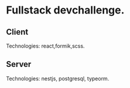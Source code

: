 # Fullstack devchallenge.

## Client
Technologies: react,formik,scss.  
## Server  
Technologies: nestjs, postgresql, typeorm.

